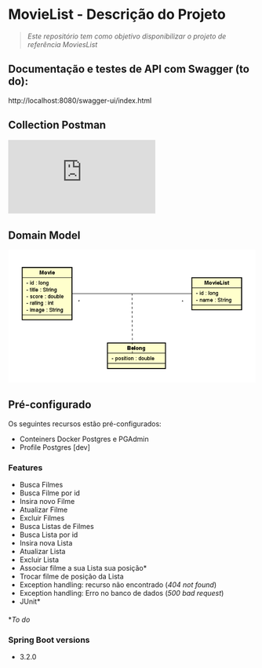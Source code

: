 # MovieList - Descrição do Projeto
>  *Este repositório tem como objetivo disponibilizar o projeto de referência MoviesList*

## Documentação e testes de API com Swagger (to do): 
http://localhost:8080/swagger-ui/index.html

## Collection Postman
![Collection](https://github.com/adrianoazevedo/movielist/blob/main/projeto/collection.json "Json collection")

## Domain Model
![Model](https://github.com/adrianoazevedo/movielist/blob/main/projeto/diagrama.png "Diagrama")

## Pré-configurado
Os seguintes recursos estão pré-configurados:
- Conteiners Docker Postgres e PGAdmin
- Profile Postgres [dev]

### Features
- Busca Filmes
- Busca Filme por id
- Insira novo Filme
- Atualizar Filme
- Excluir Filmes
- Busca Listas de Filmes
- Busca Lista por id
- Insira nova Lista
- Atualizar Lista
- Excluir Lista
- Associar filme a sua Lista sua posição*
- Trocar filme de posição da Lista
- Exception handling: recurso não encontrado (*404 not found*)
- Exception handling: Erro no banco de dados (*500 bad request*)
- JUnit*
####
**To do*

### Spring Boot versions
- 3.2.0






